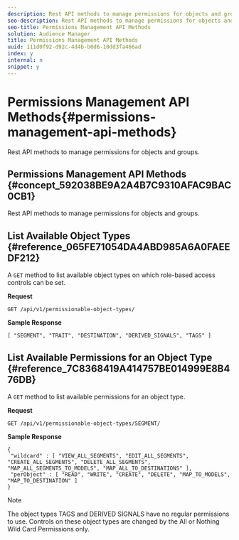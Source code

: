 ```yaml
---
description: Rest API methods to manage permissions for objects and groups.
seo-description: Rest API methods to manage permissions for objects and groups.
seo-title: Permissions Management API Methods
solution: Audience Manager
title: Permissions Management API Methods
uuid: 111d0f92-d92c-4d4b-b0d6-10dd3fa466ad
index: y
internal: n
snippet: y
---
```


# Permissions Management API Methods{#permissions-management-api-methods}

Rest API methods to manage permissions for objects and groups.

## Permissions Management API Methods {#concept_592038BE9A2A4B7C9310AFAC9BAC0CB1}

Rest API methods to manage permissions for objects and groups.

<!-- 

c_rest_api_perm_man.xml

 -->

## List Available Object Types {#reference_065FE71054DA4ABD985A6A0FAEEDF212}

A `GET` method to list available object types on which role-based access controls can be set.

<!-- 

r_rest_api_perm_list.xml

 -->

**Request**

`GET /api/v1/permissionable-object-types/`

**Sample Response**

```
[ "SEGMENT", "TRAIT", "DESTINATION", "DERIVED_SIGNALS", "TAGS" ]
```

## List Available Permissions for an Object Type {#reference_7C8368419A414757BE014999E8B476DB}

A `GET` method to list available permissions for an object type.

<!-- 

r_rest_api_perm_list_perms.xml

 -->

**Request**

`GET /api/v1/permissionable-object-types/SEGMENT/`

**Sample Response**

```
{ 
 "wildcard" : [ "VIEW_ALL_SEGMENTS", "EDIT_ALL_SEGMENTS", "CREATE_ALL_SEGMENTS", "DELETE_ALL_SEGMENTS", "MAP_ALL_SEGMENTS_TO_MODELS", "MAP_ALL_TO_DESTINATIONS" ], 
 "perObject" : [ "READ", "WRITE", "CREATE", "DELETE", "MAP_TO_MODELS", "MAP_TO_DESTINATION" ] 
}
```

>[!NOTE]
>
>The object types TAGS and DERIVED SIGNALS have no regular permissions to use. Controls on these object types are changed by the All or Nothing Wild Card Permissions only.

